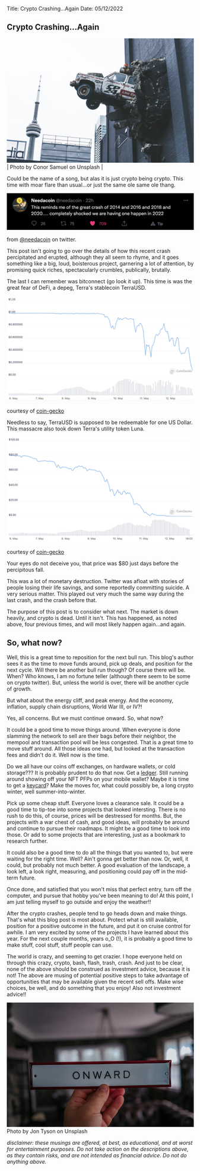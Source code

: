 Title: Crypto Crashing...Again
Date: 05/12/2022

## Crypto Crashing...Again
![car-crash](./_car_crash.jpeg)
| Photo by Conor Samuel on Unsplash |

Could be the name of a song, but alas it is just crypto being crypto. This time with moar flare than usual...or just the same ole same ole thang.

![tweet](./_needacoin.png)

from <a href="*disclaimer: these musings are offered, at best, as educational, and at worst for entertainment purposes. Do not take action on the descriptions above, as they contain risks, and are not intended as financial advice. Do not do anything above.*">@needacoin</a> on twitter.

This post isn't going to go over the details of how this recent crash percipitated and erupted, although they all seem to rhyme, and it goes something like a big, loud, boisterous project, garnering a lot of attention, by promising quick riches, spectacularly crumbles, publically, brutally.

The last I can remember was bitconnect (go look it up). This time is was the great fear of DeFi, a depeg, Terra's stablecoin TerraUSD.

![terra-chart](./_terra_chart.png)  

courtesy of <a href="https://www.coingecko.com/en/coins/terra-usd">coin-gecko</a>

Needless to say, TerraUSD is supposed to be redeemable for one US Dollar. This massacre also took down Terra's utility token Luna.

![luna-chart](./_luna_chart.png)

courtesy of <a href="https://www.coingecko.com/en/coins/terra-luna">coin-gecko</a>

Your eyes do not deceive you, that price was $80 just days before the percipitous fall. 

This was a lot of monetary destruction. Twitter was afloat with stories of people losing their life savings, and some reportedly committing suicide. A very serious matter. This played out very much the same way during the last crash, and the crash before that.

The purpose of this post is to consider what next. The market is down heavily, and crypto is dead. Until it isn't. This has happened, as noted above, four previous times, and will most likely happen again...and again. 

## So, what now?
 
Well, this is a great time to reposition for the next bull run. This blog's author sees it as the time to move funds around, pick up deals, and position for the next cycle. Will there be another bull run though? Of course there will be. When? Who knows, I am no fortune teller (although there seem to be some on crypto twitter). But, unless the world is over, there will be another cycle of growth. 

But what about the energy cliff, and peak energy. And the economy, inflation, supply chain disruptions, World War III, or IV?! 

Yes, all concerns. But we must continue onward. So, what now?

It could be a good time to move things around. When everyone is done slamming the network to sell are their bags before their neighbor, the mempool and transaction pool will be less congested. That is a great time to move stuff around. All those ideas one had, but looked at the transaction fees and didn't do it. Well now is the time.

Do we all have our coins off exchanges, on hardware wallets, or cold storage??? It is probably prudent to do that now. Get a <a href="https://www.ledger.com/">ledger</a>. Still running around showing off your NFT PFPs on your mobile wallet? Maybe it is time to get a <a href="https://keycard.tech/">keycard</a>? Make the moves for, what could possibly be, a long crypto winter, well summer-into-winter.

Pick up some cheap stuff. Everyone loves a clearance sale. It could be a good time to tip-toe into some projects that looked intersting. There is no rush to do this, of course, prices will be destressed for months. But, the projects with a war chest of cash, and good ideas, will probably be around and continue to pursue their roadmaps. It might be a good time to look into those. Or add to some projects that are interesting, just as a bookmark to research further.  

It could also be a good time to do all the things that you wanted to, but were waiting for the right time. Well? Ain't gonna get better than now. Or, well, it could, but probably not much better. A good evaluation of the landscape, a look left, a look right, measuring, and positioning could pay off in the mid-term future.

Once done, and satisfied that you won't miss that perfect entry, turn off the computer, and pursue that hobby you've been meaning to do! At this point, I am just telling myself to go outside and enjoy the weather!!

After the crypto crashes, people tend to go heads down and make things. That's what this blog post is most about. Protect what is still available, position for a positive outcome in the future, and put it on cruise control for awhile. I am very excited by some of the projects I have learned about this year. For the next couple months, years o_O (!), it is probably a good time to make stuff, cool stuff, stuff people can use.

The world is crazy, and seeming to get crazier. I hope everyone held on through this crazy, crypto, bash, flash, trash, crash. And just to be clear, none of the above should be construed as investment advice, because it is not! The above are musing of potential positive steps to take advantage of opportunities that may be available given the recent sell offs. Make wise choices, be well, and do something that you enjoy! Also not investment advice!!

![onward](./_onward.jpeg)
Photo by Jon Tyson on Unsplash

*disclaimer: these musings are offered, at best, as educational, and at worst for entertainment purposes. Do not take action on the descriptions above, as they contain risks, and are not intended as financial advice. Do not do anything above.*
